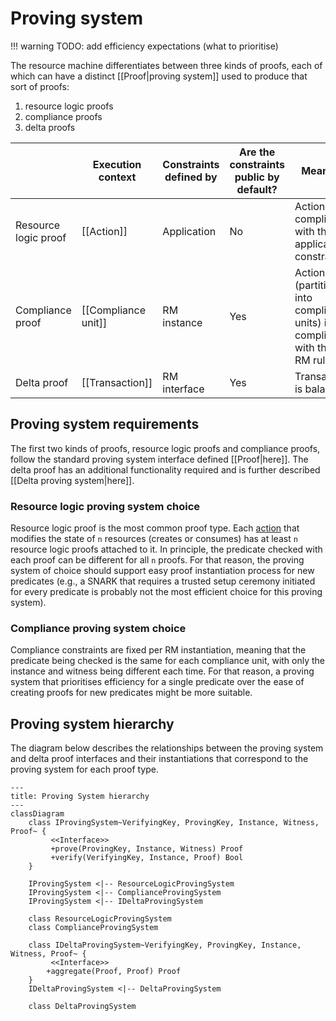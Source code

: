 # Proving system

!!! warning
    TODO: add efficiency expectations (what to prioritise)

The resource machine differentiates between three kinds of proofs, each of which can have a distinct [[Proof|proving system]] used to produce that sort of proofs:

1. resource logic proofs
2. compliance proofs
3. delta proofs
<!---ᚦ«preferable add links here to the subsections»-->

||Execution context|Constraints defined by|Are the constraints public by default?|Meaning
|-|-|-|-|-|
|Resource logic proof|[[Action]]|Application|No|Action is compliant with the application constraints|
|Compliance proof|[[Compliance unit]]|RM instance|Yes|Action (partitioned into compliance units) is compliant with the RM rules|
|Delta proof|[[Transaction]]|RM interface|Yes|Transaction is balanced|

<!--ᚦ«@Execution context: do we have a definition? what is executed?»-->
<!--ᚦ«It comes as a surprie tha the compliance proof is not about units 
but about actions (in the Meaning column)»-->
<!--ᚦ«I think I know what it means, but still am looking for a definition of
"Transaction is balanced"»-->

## Proving system requirements

The first two kinds of proofs, resource logic proofs and compliance proofs,
follow the standard proving system interface defined [[Proof|here]]. The delta
proof has an additional functionality required and is further described
[[Delta proving system|here]].

<!--ᚦ«[[Proof|here]] does not link: which file is it?»-->

### Resource logic proving system choice

Resource logic proof is the most common proof type. Each [action](./../../data_structures/action.md) that modifies the state of `n` resources (creates or consumes) has at least `n` resource logic proofs attached to it. In principle, the predicate checked with each proof can be different for all `n` proofs. For that reason, the proving system of choice should support easy proof instantiation process for new predicates (e.g., a SNARK that requires a trusted setup ceremony initiated for every predicate is probably not the most efficient choice for this proving system).

<!--ᚦ«wikilink preferable [[Action|action]]»-->
<!--ᚦ«
`n`
→
$n$
»-->
<!--ᚦ«why _at least_ `n`? can it be more? 
under which conditions may be explained in a footnote.»-->
<!--ᚦ«@SNARK: link https://en.wikipedia.org/wiki/SNARK_(theorem_prover)»-->

### Compliance proving system choice

Compliance constraints are fixed per RM instantiation, meaning that the predicate being checked is the same for each compliance unit, with only the instance and witness being different each time. For that reason, a proving system that prioritises efficiency for a single predicate over the ease of creating proofs for new predicates might be more suitable.

<!--ᚦ«Why `constraints` not `rules`?»-->
<!--ᚦ«RM instantiation: do we have an example/link?»-->
<!--ᚦ«This paragraph assumes the reader to be familiar with `proof.md`. 
Could we move pre-requisites earlier in the TOC? (The answer may be `no`.)»-->

## Proving system hierarchy

The diagram below describes the relationships between the proving system and delta proof interfaces and their instantiations that correspond to the proving system for each proof type.

``` mermaid
---
title: Proving System hierarchy
---
classDiagram
    class IProvingSystem~VerifyingKey, ProvingKey, Instance, Witness, Proof~ {
         <<Interface>>
         +prove(ProvingKey, Instance, Witness) Proof
         +verify(VerifyingKey, Instance, Proof) Bool
    }

    IProvingSystem <|-- ResourceLogicProvingSystem
    IProvingSystem <|-- ComplianceProvingSystem
    IProvingSystem <|-- IDeltaProvingSystem

    class ResourceLogicProvingSystem
    class ComplianceProvingSystem

    class IDeltaProvingSystem~VerifyingKey, ProvingKey, Instance, Witness, Proof~ {
         <<Interface>>
        +aggregate(Proof, Proof) Proof
    }
    IDeltaProvingSystem <|-- DeltaProvingSystem

    class DeltaProvingSystem

```

<!--ᚦ«This file should probably be named `index.md` »-->
<!--ᚦtags:reviewed,overview-->

